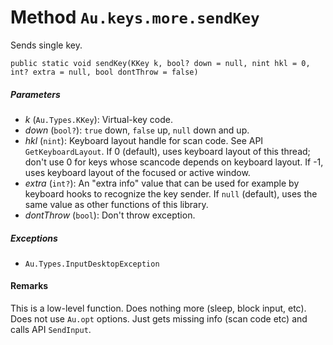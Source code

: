 # Method `Au.keys.more.sendKey`

Sends single key.

```
public static void sendKey(KKey k, bool? down = null, nint hkl = 0, int? extra = null, bool dontThrow = false)
```

##### Parameters

- *k*  (`Au.Types.KKey`):
    Virtual-key code.
- *down*  (`bool?`):
    `true` down, `false` up, `null` down and up.
- *hkl*  (`nint`):
    Keyboard layout handle for scan code. See API `GetKeyboardLayout`. If 0 (default), uses keyboard layout of this thread; don't use 0 for keys whose scancode depends on keyboard layout. If -1, uses keyboard layout of the focused or active window.
- *extra*  (`int?`):
    An "extra info" value that can be used for example by keyboard hooks to recognize the key sender. If `null` (default), uses the same value as other functions of this library.
- *dontThrow*  (`bool`):
    Don't throw exception.

##### Exceptions

- `Au.Types.InputDesktopException`

#### Remarks

This is a low-level function. Does nothing more (sleep, block input, etc). Does not use `Au.opt` options. Just gets missing info (scan code etc) and calls API `SendInput`.